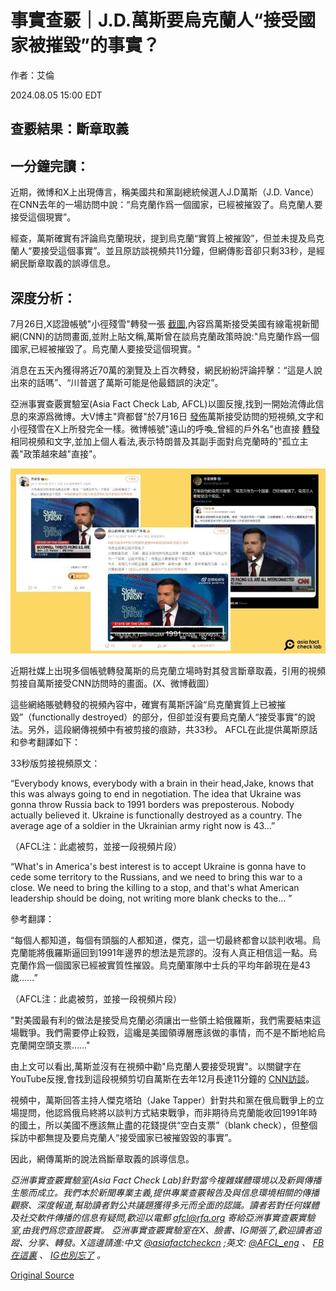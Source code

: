 # 事實查覈｜J.D.萬斯要烏克蘭人“接受國家被摧毀”的事實？

作者：艾倫

2024.08.05 15:00 EDT

## 查覈結果：斷章取義

## 一分鐘完讀：

近期，微博和X上出現傳言，稱美國共和黨副總統候選人J.D萬斯（J.D. Vance）在CNN去年的一場訪問中說：“烏克蘭作爲一個國家，已經被摧毀了。烏克蘭人要接受這個現實”。

經查，萬斯確實有評論烏克蘭現狀，提到烏克蘭“實質上被摧毀”，但並未提及烏克蘭人“要接受這個事實”。並且原訪談視頻共11分鐘，但網傳影音卻只剩33秒，是經網民斷章取義的誤導信息。

## 深度分析：

7月26日,X認證帳號"小徑殘雪"轉發一張 [截圖](https://x.com/xiaojingcanxue/status/1816526495906750669),內容爲萬斯接受美國有線電視新聞網(CNN)的訪問畫面,並附上貼文稱,萬斯曾在談烏克蘭政策時說:"烏克蘭作爲一個國家,已經被摧毀了。烏克蘭人要接受這個現實。"

消息在五天內獲得將近70萬的瀏覽及上百次轉發，網民紛紛評論抨擊：“這是人說出來的話嗎”、“川普選了萬斯可能是他最錯誤的決定”。

亞洲事實查覈實驗室(Asia Fact Check Lab, AFCL)以圖反搜,找到一開始流傳此信息的來源爲微博。大V博主"齊都督"於7月16日 [發佈](https://weibo.com/5139830665/OnNmKwkWM)萬斯接受訪問的短視頻,文字和小徑殘雪在X上所發完全一樣。微博帳號"遠山的呼喚\_曾經的戶外名"也直接 [轉發](https://weibo.com/5705716403/OnR3OrAbU)相同視頻和文字,並加上個人看法,表示特朗普及其副手面對烏克蘭時的"孤立主義"政策越來越"直接"。

![圖1 (3).jpg](images/UETZAIKUL7IZAQAVZ3FWNB4X6Q.jpg)

近期社媒上出現多個帳號轉發萬斯的烏克蘭立場時對其發言斷章取義，引用的視頻剪接自萬斯接受CNN訪問時的畫面。(X、微博截圖）

這些網絡賬號轉發的視頻內容中，確實有萬斯評論“烏克蘭實質上已被摧毀”（functionally destroyed）的部分，但卻並沒有要烏克蘭人“接受事實”的說法。另外，這段網傳視頻中有被剪接的痕跡，共33秒。 AFCL在此提供萬斯原話和參考翻譯如下：

33秒版剪接視頻原文：

“Everybody knows, everybody with a brain in their head,Jake, knows that this was always going to end in negotiation. The idea that Ukraine was gonna throw Russia back to 1991 borders was preposterous. Nobody actually believed it. Ukraine is functionally destroyed as a country. The average age of a soldier in the Ukrainian army right now is 43…”

（AFCL注：此處被剪，並接一段視頻片段）

“What's in America's best interest is to accept Ukraine is gonna have to cede some territory to the Russians, and we need to bring this war to a close. We need to bring the killing to a stop, and that's what American leadership should be doing, not writing more blank checks to the… ”

參考翻譯：

“每個人都知道，每個有頭腦的人都知道，傑克，這一切最終都會以談判收場。烏克蘭能將俄羅斯逼回到1991年邊界的想法是荒謬的。沒有人真正相信這一點。烏克蘭作爲一個國家已經被實質性摧毀。烏克蘭軍隊中士兵的平均年齡現在是43歲……”

​​（AFCL注：此處被剪，並接一段視頻片段）

"對美國最有利的做法是接受烏克蘭必須讓出一些領土給俄羅斯，我們需要結束這場戰爭。我們需要停止殺戮，這纔是美國領導層應該做的事情，而不是不斷地給烏克蘭開空頭支票……"

由上文可以看出,萬斯並沒有在視頻中勸"烏克蘭人要接受現實"。以關鍵字在YouTube反搜,會找到這段視頻剪切自萬斯在去年12月長達11分鐘的 [CNN訪談](https://www.youtube.com/watch?v=fXTSQYw3J44)。

視頻中，萬斯回答主持人傑克塔珀（Jake Tapper）針對共和黨在俄烏戰爭上的立場提問，他認爲俄烏終將以談判方式結束戰爭，而非期待烏克蘭能收回1991年時的國土，所以美國不應該無止盡的花錢提供“空白支票”（blank check），但整個採訪中都無提及要烏克蘭人“接受國家已被摧毀毀的事實”。

因此，網傳萬斯的說法爲斷章取義的誤導信息。

*亞洲事實查覈實驗室(Asia Fact Check Lab)針對當今複雜媒體環境以及新興傳播生態而成立。我們本於新聞專業主義,提供專業查覈報告及與信息環境相關的傳播觀察、深度報道,幫助讀者對公共議題獲得多元而全面的認識。讀者若對任何媒體及社交軟件傳播的信息有疑問,歡迎以電郵*  [*afcl@rfa.org*](mailto:afcl@rfa.org)  *寄給亞洲事實查覈實驗室,由我們爲您查證覈實。* *亞洲事實查覈實驗室在X、臉書、IG開張了,歡迎讀者追蹤、分享、轉發。X這邊請進:中文*  [*@asiafactcheckcn*](https://twitter.com/asiafactcheckcn)  *;英文:*  [*@AFCL\_eng*](https://twitter.com/AFCL_eng)  *、*  [*FB在這裏*](https://www.facebook.com/asiafactchecklabcn)  *、*  [*IG也別忘了*](https://www.instagram.com/asiafactchecklab/)  *。*



[Original Source](https://www.rfa.org/mandarin/shishi-hecha/hc-jd-ukraine-comments-08052024150003.html)
